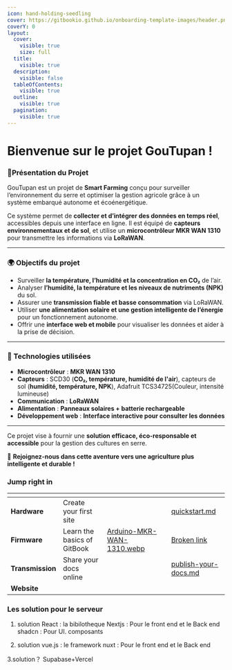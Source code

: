 ```yaml
---
icon: hand-holding-seedling
cover: https://gitbookio.github.io/onboarding-template-images/header.png
coverY: 0
layout:
  cover:
    visible: true
    size: full
  title:
    visible: true
  description:
    visible: false
  tableOfContents:
    visible: true
  outline:
    visible: true
  pagination:
    visible: true
---
```


# Bienvenue sur le projet GouTupan !

### 🌱Présentation du Projet&#x20;

GouTupan est un projet de **Smart Farming** conçu pour surveiller l’environnement du serre et optimiser la gestion agricole grâce à un système embarqué autonome et écoénergétique.

Ce système permet de **collecter et d’intégrer des données en temps réel**, accessibles depuis une interface en ligne. Il est équipé de **capteurs environnementaux et de sol**, et utilise un **microcontrôleur MKR WAN 1310** pour transmettre les informations via **LoRaWAN**.

***

### 🌍 Objectifs du projet

* Surveiller **la température, l’humidité et la concentration en CO₂** de l’air.
* Analyser **l’humidité, la température et les niveaux de nutriments (NPK)** du sol.
* Assurer une **transmission fiable et basse consommation** via LoRaWAN.
* Utiliser **une alimentation solaire et une gestion intelligente de l’énergie** pour un fonctionnement autonome.
* Offrir une **interface web et mobile** pour visualiser les données et aider à la prise de décision.

***

### 🔧 Technologies utilisées

* **Microcontrôleur** : **MKR WAN 1310**
* **Capteurs** : SCD30 (**CO₂, température, humidité de l'air**), capteurs de sol (**humidité, température, NPK**), Adafruit TCS34725(Couleur, intensité lumineuse)
* **Communication** : **LoRaWAN**
* **Alimentation** : **Panneaux solaires + batterie rechargeable**
* **Développement web** : **Interface interactive pour consulter les données**

***

Ce projet vise à fournir une **solution efficace, éco-responsable et accessible** pour la gestion des cultures en serre.

🚀 **Rejoignez-nous dans cette aventure vers une agriculture plus intelligente et durable !**

### Jump right in

<table data-view="cards"><thead><tr><th></th><th></th><th data-hidden data-card-cover data-type="files"></th><th data-hidden></th><th data-hidden data-card-target data-type="content-ref"></th></tr></thead><tbody><tr><td><strong>Hardware</strong></td><td>Create your first site</td><td></td><td></td><td><a href="getting-started/quickstart.md">quickstart.md</a></td></tr><tr><td><strong>Firmware</strong></td><td>Learn the basics of GitBook</td><td><a href=".gitbook/assets/Arduino-MKR-WAN-1310.webp">Arduino-MKR-WAN-1310.webp</a></td><td></td><td><a href="broken-reference">Broken link</a></td></tr><tr><td><strong>Transmission</strong></td><td>Share your docs online</td><td></td><td></td><td><a href="getting-started/publish-your-docs.md">publish-your-docs.md</a></td></tr><tr><td><strong>Website</strong></td><td></td><td></td><td></td><td></td></tr></tbody></table>


### Les solution pour le serveur
1. solution
React : la bibilotheque 
Nextjs : Pour le front end et le Back end
shadcn : Pour UI. composants

2. solution
vue.js : le framework
nuxt : Pour le front end et le Back end

3.solution？
Supabase+Vercel

